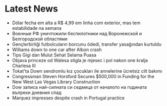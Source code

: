 # Latest News
-  Dólar fecha em alta a R$ 4,99 em linha com exterior, mas tem estabilidade na semana
-  Военные РФ уничтожили беспилотники над Воронежской и Белгородской областями
-  Gençlerbirliği futbolcuların borcunu ödedi, transfer yasağından kurtuldu
-  Williams down to one car after Albon crash
-  Tips Gigi dan Mulut Sehat Selama Puasa
-  Objava princeze od Walesa stigla je mjesec i pol nakon one kralja Charlesa III
-  Tokat'ta Down sendromlu kız çocukları ile annelerine ücretsiz cilt bakımı
-  Congressman Steven Horsford Secures $500,000 in Funding for the New West Las Vegas Library Construction
-  Dow записа най-силната си седмица от началото на годината въпреки дневния спад
-  Marquez impresses despite crash in Portugal practice
